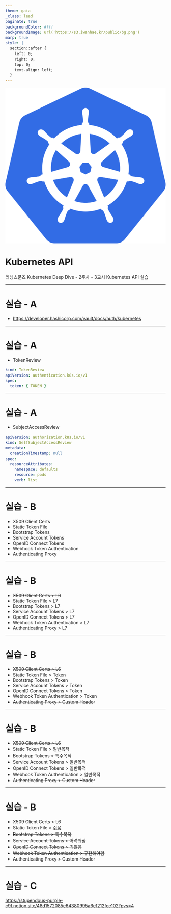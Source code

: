 ```yaml
---
theme: gaia
_class: lead
paginate: true
backgroundColor: #fff
backgroundImage: url('https://s3.iwanhae.kr/public/bg.png')
marp: true
style: |
  section::after {
    left: 0;
    right: 0;
    top: 0;
    text-align: left;
  }
---
```


![bg left:40% 80%](https://raw.githubusercontent.com/kubernetes/kubernetes/master/logo/logo.svg)

# **Kubernetes API**

러닝스푼즈
Kubernetes Deep Dive - 2주차 - 3교시
Kubernetes API 실습

---

# 실습 - A

- https://developer.hashicorp.com/vault/docs/auth/kubernetes

---

# 실습 - A

- TokenReview

```yaml
kind: TokenReview
apiVersion: authentication.k8s.io/v1
spec:
  token: { TOKEN }
```

---

# 실습 - A

- SubjectAccessReview

```yaml
apiVersion: authorization.k8s.io/v1
kind: SelfSubjectAccessReview
metadata:
  creationTimestamp: null
spec:
  resourceAttributes:
    namespace: defaults
    resource: pods
    verb: list
```

---

# 실습 - B

- X509 Client Certs
- Static Token File
- Bootstrap Tokens
- Service Account Tokens
- OpenID Connect Tokens
- Webhook Token Authentication
- Authenticating Proxy

---

# 실습 - B

- ~~X509 Client Certs > L6~~
- Static Token File > L7
- Bootstrap Tokens > L7
- Service Account Tokens > L7
- OpenID Connect Tokens > L7
- Webhook Token Authentication > L7
- Authenticating Proxy > L7

---

# 실습 - B

- ~~X509 Client Certs > L6~~
- Static Token File > Token
- Bootstrap Tokens > Token
- Service Account Tokens > Token
- OpenID Connect Tokens > Token
- Webhook Token Authentication > Token
- ~~Authenticating Proxy > Custom Header~~

---

# 실습 - B

- ~~X509 Client Certs > L6~~
- Static Token File > 일반목적
- ~~Bootstrap Tokens > 특수목적~~
- Service Account Tokens > 일반목적
- OpenID Connect Tokens > 일반목적
- Webhook Token Authentication > 일반목적
- ~~Authenticating Proxy > Custom Header~~

---

# 실습 - B

- ~~X509 Client Certs > L6~~
- Static Token File > [쉬움](https://kubernetes.io/docs/reference/access-authn-authz/authentication/#static-token-file)
- ~~Bootstrap Tokens > 특수목적~~
- ~~Service Account Tokens > 어려워짐~~
- ~~OpenID Connect Tokens > 귀찮음~~
- ~~Webhook Token Authentication > 구현해야함~~
- ~~Authenticating Proxy > Custom Header~~

---

# 실습 - C

https://stupendous-purple-c9f.notion.site/48d1572085e64380995a6e1212fce102?pvs=4
